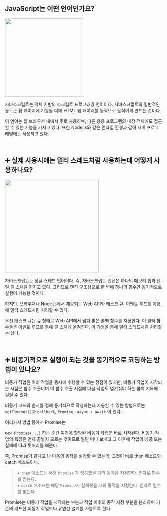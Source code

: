 ## JavaScript는 어떤 언어인가요?
<img src="https://github.com/moeyg/Front-end-Knowledge/blob/c9b5109a8d4a802d0356702da16d8e78670fad1d/Images/What-is-JavaScript.png" width="250px" />

 자바스크립트는 객체 기반의 스크립트 프로그래밍 언어이다. 자바스크립트의 일반적인 용도는 웹 페이지에 기능을 더해 HTML 웹 페이지를 동적으로 움직이게 만드는 것이다.
 
 이 언어는 웹 브라우저 내에서 주로 사용하며, 다른 응용 프로그램의 내장 객체에도 접근할 수 있는 기능을 가지고 있다. 또한 Node.js와 같은 런타임 환경과 같이 서버 프로그래밍에도 사용되고 있다.
 
 <br>

## ➕ 실제 사용시에는 멀티 스레드처럼 사용하는데 어떻게 사용하나요?
<img src="https://github.com/moeyg/Front-end-Knowledge/blob/ca0a1948304fbfbe1fbb8ee01ff4463db197af9b/Images/MacroTaskQueue-MicroStackQueue/MacroTaskQueue-MicroStackQueue-1.gif" width="300px" />

 자바스크립트는 싱글 스레드 언어이다. 즉, 자바스크립트 엔진은 하나의 메모리 힙과 단일 콜 스택을 가지고 있다. 그러므로 엔진 구조상으로 한 번에 하나의 함수만 동기적으로 실행이 가능한 것이다.

하지만, 브라우저나 Node.js에서 제공되는 Web API와 태스크 큐, 이벤트 루프를 이용해 멀티 스레드처럼 처리할 수 있다.

우선 태스크 큐는 큐 형태로 Web API에서 넘겨 받은 콜백 함수를 저장한다. 이 콜백 함수들은 이벤트 루프를 통해 콜 스택에 옮겨진다. 이 과정을 통해 멀티 스레드처럼 처리할 수 있다.

<br>

## ➕ 비동기적으로 실행이 되는 것을 동기적으로 코딩하는 방법이 있나요?

 비동기 작업은 여러 작업을 동시에 수행할 수 있는 장점이 있지만, 비동기 작업이 시작되는 시점은 함수 호출이며 이 함수 호출 시점에 다음 작업도 넘겨줘야 하는 콜백 지옥에 걸릴 수 있다.

 비동기 코드의 순서를 정해 동기식으로 작성하는데 사용할 수 있는 방법으로는 `setTimeout()`과 `callback`, `Promise` , `async / await` 이 있다.

 여러가지 방법 중에서 Promise는

 `new Promise(...)` 하는 순간 여기에 할당된 비동기 작업은 바로 시작된다. 비동기 작업의 특징은 언제 끝날지 모르는 것이므로 일단 떠나 보내고 그 이후에 작업의 성공 또는 실패에 따라 뒷처리를 해준다.

 즉, Promise가 끝나고 난 다음의 동작을 설정할 수 있는데, 그것이 바로 then 메소드와 catch 메소드이다.

> • `then` 메소드는 해당 `Promise` 가 성공했을 때의 동작을 지정한다. 인자로 함수를 받는다.<br>
• `catch` 메소드는 해당 `Promise`가 실패했을 때의 동작을 지정한다. 인자로 함수를 받는다.
> 

 Promise는 비동기 작업을 시작하는 부분과 작업 이후의 동작 지정 부분을 분리하여 기존의 러프한 비동기 작업보다 유연한 설계를 가능토록 한다.
